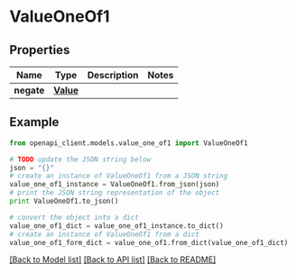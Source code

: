 # ValueOneOf1


## Properties
Name | Type | Description | Notes
------------ | ------------- | ------------- | -------------
**negate** | [**Value**](Value.md) |  | 

## Example

```python
from openapi_client.models.value_one_of1 import ValueOneOf1

# TODO update the JSON string below
json = "{}"
# create an instance of ValueOneOf1 from a JSON string
value_one_of1_instance = ValueOneOf1.from_json(json)
# print the JSON string representation of the object
print ValueOneOf1.to_json()

# convert the object into a dict
value_one_of1_dict = value_one_of1_instance.to_dict()
# create an instance of ValueOneOf1 from a dict
value_one_of1_form_dict = value_one_of1.from_dict(value_one_of1_dict)
```
[[Back to Model list]](../README.md#documentation-for-models) [[Back to API list]](../README.md#documentation-for-api-endpoints) [[Back to README]](../README.md)


